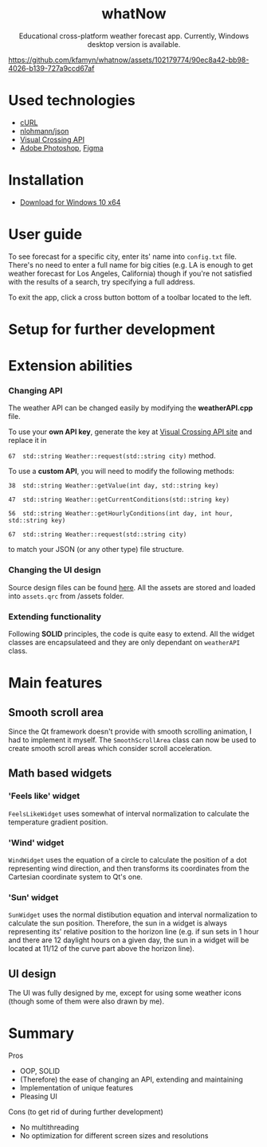 <h1 align=center>whatNow</h1>

<p align=center>Educational cross-platform weather forecast app. Currently, Windows desktop version is available.</p>


https://github.com/kfamyn/whatnow/assets/102179774/90ec8a42-bb98-4026-b139-727a9ccd67af


# Used technologies

- [cURL](https://github.com/curl/curl)
- [nlohmann/json](https://github.com/nlohmann/json)
- [Visual Crossing API](https://www.visualcrossing.com/weather-api)
- [Adobe Photoshop](https://www.adobe.com/products/photoshop.html), [Figma](https://www.figma.com)

# Installation

- [Download for Windows 10 x64](https://drive.google.com/drive/folders/1F6kvKCWHBaDPzXyZoUNG7M9hawGleJDz?usp=sharing)

# User guide

To see forecast for a specific city, enter its' name into ```config.txt``` file. There's no need to enter a full name for big cities (e.g. LA is enough to get 
weather forecast for Los Angeles, California) though if you're not satisfied with the results of a search, try specifying a full address.

To exit the app, click a cross button bottom of a toolbar located to the left.

# Setup for further development

# Extension abilities

### Changing API

The weather API can be changed easily by modifying the **weatherAPI.cpp** file.

To use your **own API key**, generate the key at [Visual Crossing API site](https://www.visualcrossing.com/weather-api) and replace it in 

```67  std::string Weather::request(std::string city)``` method.

To use a **custom API**, you will need to modify the following methods:

```38  std::string Weather::getValue(int day, std::string key)```

```47  std::string Weather::getCurrentConditions(std::string key)```

```56  std::string Weather::getHourlyConditions(int day, int hour, std::string key)```

```67  std::string Weather::request(std::string city)```

to match your JSON (or any other type) file structure.

### Changing the UI design

Source design files can be found [here](https://drive.google.com/drive/folders/1MHNE3X0bIiFR21KZzGY0SP5APGhgvf-c?usp=sharing). All the assets are stored and loaded into ```assets.qrc``` from /assets folder.

### Extending functionality

Following **SOLID** principles, the code is quite easy to extend. All the widget classes are encapsulateed and they are only dependant on ```weatherAPI``` class.

# Main features

## Smooth scroll area

Since the Qt framework doesn't provide with smooth scrolling animation, I had to implement it myself.
The ```SmoothScrollArea``` class can now be used to create smooth scroll areas which consider scroll acceleration.

## Math based widgets

### 'Feels like' widget

```FeelsLikeWidget``` uses somewhat of interval normalization to calculate the temperature gradient position.

### 'Wind' widget

```WindWidget``` uses the equation of a circle to calculate the position of a dot representing wind direction, and then transforms its coordinates from 
the Cartesian coordinate system to Qt's one.

### 'Sun' widget

```SunWidget``` uses the normal distibution equation and interval normalization to calculate the sun position. Therefore, the sun in a widget is always 
representing its' relative position to the horizon line (e.g. if sun sets in 1 hour and there are 12 daylight hours on a given day, the sun in a widget will
be located at 11/12 of the curve part above the horizon line).

## UI design

The UI was fully designed by me, except for using some weather icons (though some of them were also drawn by me).

# Summary

Pros

- OOP, SOLID
- (Therefore) the ease of changing an API, extending and maintaining
- Implementation of unique features
- Pleasing UI

Cons (to get rid of during further development)

- No multithreading
- No optimization for different screen sizes and resolutions
